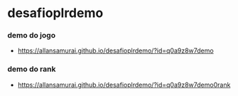 # desafioplrdemo
### demo do jogo
* https://allansamurai.github.io/desafioplrdemo/?id=q0a9z8w7demo
### demo do rank
* https://allansamurai.github.io/desafioplrdemo/?id=q0a9z8w7demo0rank
